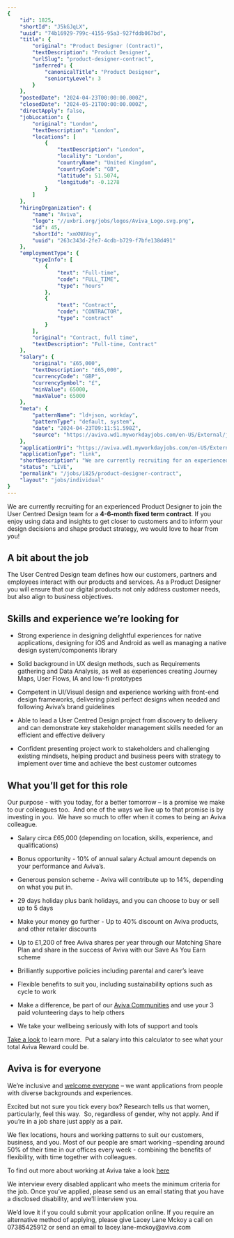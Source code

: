 ```yaml
---
{
	"id": 1825,
	"shortId": "J5kGJqLX",
	"uuid": "74b16929-799c-4155-95a3-927fddb067bd",
	"title": {
		"original": "Product Designer (Contract)",
		"textDescription": "Product Designer",
		"urlSlug": "product-designer-contract",
		"inferred": {
			"canonicalTitle": "Product Designer",
			"seniortyLevel": 3
		}
	},
	"postedDate": "2024-04-23T00:00:00.000Z",
	"closedDate": "2024-05-21T00:00:00.000Z",
	"directApply": false,
	"jobLocation": {
		"original": "London",
		"textDescription": "London",
		"locations": [
			{
				"textDescription": "London",
				"locality": "London",
				"countryName": "United Kingdom",
				"countryCode": "GB",
				"latitude": 51.5074,
				"longitude": -0.1278
			}
		]
	},
	"hiringOrganization": {
		"name": "Aviva",
		"logo": "//uxbri.org/jobs/logos/Aviva_Logo.svg.png",
		"id": 45,
		"shortId": "xmXNUVoy",
		"uuid": "263c343d-2fe7-4cdb-b729-f7bfe138d491"
	},
	"employmentType": {
		"typeInfo": [
			{
				"text": "Full-time",
				"code": "FULL_TIME",
				"type": "hours"
			},
			{
				"text": "Contract",
				"code": "CONTRACTOR",
				"type": "contract"
			}
		],
		"original": "Contract, full time",
		"textDescription": "Full-time, Contract"
	},
	"salary": {
		"original": "£65,000",
		"textDescription": "£65,000",
		"currencyCode": "GBP",
		"currencySymbol": "£",
		"minValue": 65000,
		"maxValue": 65000
	},
	"meta": {
		"patternName": "ld+json, workday",
		"patternType": "default, system",
		"date": "2024-04-23T09:11:51.598Z",
		"source": "https://aviva.wd1.myworkdayjobs.com/en-US/External/job/London-UK/Product-Designer--UX-UI---_R-139373-2?referrer=102"
	},
	"applicationUri": "https://aviva.wd1.myworkdayjobs.com/en-US/External/job/London-UK/Product-Designer--UX-UI---_R-139373-2/apply?referrer=102",
	"applicationType": "link",
	"shortDescription": "We are currently recruiting for an experienced Product Designer to join the User Centred Design team for a 4-6-month-- fixed term contract . If you enjoy using data and insights to get closer to",
	"status": "LIVE",
	"permalink": "/jobs/1825/product-designer-contract",
	"layout": "jobs/individual"
}
---
```

<p>We are currently recruiting for an experienced Product Designer to join the User Centred Design team for a <strong>4-6-month fixed term contract</strong>. If you enjoy using data and insights to get closer to customers and to inform your design decisions and shape product strategy, we would love to hear from you!&nbsp;</p><h2>A bit about the job</h2><p>The User Centred Design team defines how our customers, partners and employees interact with our products and services. As a Product Designer you will ensure that our digital products&nbsp;not only address customer needs, but also align to business objectives.&nbsp;&nbsp;&nbsp;</p><h2>Skills and experience we’re looking for</h2><ul><li><p>Strong experience in designing delightful experiences for native applications, designing for iOS and Android as well as managing a native design system/components library</p></li><li><p>Solid background in UX design methods, such as Requirements gathering and Data Analysis, as well as experiences creating Journey Maps, User Flows, IA and low-fi prototypes</p></li><li><p>Competent in UI/Visual design and experience working with front-end design frameworks, delivering pixel perfect designs when needed and following Aviva’s brand guidelines</p></li><li><p>Able to lead a User Centred Design project from discovery to delivery and can demonstrate key stakeholder management skills needed for an efficient and effective delivery</p></li><li><p>Confident presenting project work to stakeholders and challenging existing mindsets, helping product and business peers with strategy to implement over time and achieve the best customer outcomes</p></li></ul><h2>What you’ll get for this role</h2><p>Our purpose - with you today, for a better tomorrow – is a promise we make to our colleagues too.&nbsp; And one of the ways we live up to that promise is by investing in you.&nbsp; We have so much to offer when it comes to being an Aviva colleague.</p><ul><li><p>Salary circa £65,000 (depending on location, skills, experience, and qualifications)</p></li><li><p>Bonus opportunity - 10% of annual salary Actual amount depends on your performance and Aviva’s.</p></li><li><p>Generous pension scheme - Aviva will contribute up to 14%, depending on what you put in.</p></li><li><p>29 days holiday plus bank holidays, and you can choose to buy or sell up to 5 days</p></li><li><p>Make your money go further - Up to 40% discount on Aviva products, and other retailer discounts</p></li><li><p>Up to £1,200 of free Aviva shares per year through our Matching Share Plan and share in the success of Aviva with our Save As You Earn scheme</p></li><li><p>Brilliantly supportive policies including parental and carer’s leave</p></li><li><p>Flexible benefits to suit you, including sustainability options such as cycle to work</p></li><li><p>Make a difference, be part of our <a target="_blank" rel="noopener noreferrer nofollow" href="https://www.aviva.com/about-us/diversity-equity-and-inclusion/">Aviva Communities</a> and use your 3 paid volunteering days to help others</p></li><li><p>We take your wellbeing seriously with lots of support and tools</p></li></ul><p><a target="_blank" rel="noopener noreferrer nofollow" href="https://careers.aviva.co.uk/our-offer/rewards/">Take a look</a> to learn more.&nbsp; Put a salary into this calculator to see what your total Aviva Reward could be.</p><h2>Aviva is for everyone</h2><p>We’re inclusive and <a target="_blank" rel="noopener noreferrer nofollow" href="https://www.aviva.com/about-us/diversity-equity-and-inclusion/">welcome everyone</a> – we want applications from people with diverse backgrounds and experiences.</p><p>Excited but not sure you tick every box? Research tells us that women, particularly, feel this way.&nbsp; So, regardless of gender, why not apply. And if you’re in a job share just apply as a pair.</p><p>We flex locations, hours and working patterns to suit our customers, business, and you. Most of our people are smart working –spending around 50% of their time in our offices every week - combining the benefits of flexibility, with time together with colleagues.</p><p>To find out more about working at Aviva take a look <a target="_blank" rel="noopener noreferrer nofollow" href="https://careers.aviva.co.uk/working-at-aviva/">here</a></p><p>We interview every disabled applicant who meets the minimum criteria for the job. Once you’ve applied, please send us an email stating that you have a disclosed disability, and we’ll interview you.</p><p>We’d love it if you could submit your application online. If you require an alternative method of applying, please give Lacey Lane Mckoy a call on 07385425912 or send an email to lacey.lane-mckoy@aviva.com</p>
